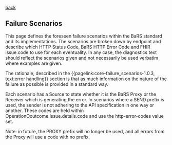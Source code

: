 <a href="#" onclick="history.back()">back</a>

## Failure Scenarios

This page defines the foreseen failure scenarios within the BaRS standard and its implementations. The scenarios are broken down by endpoint and describe which HTTP Status Code, BaRS HTTP Error Code and FHIR issue.code to use for each eventuality. In any case, the diagnostics text should reflect the scenarios given and not necessarily be used verbatim where examples are given.

The rationale, described in the {{pagelink:core-failure_scenarios-1.0.3, text:error handling}} section is that as much information on the nature of the failure as possible is provided in a standard way.

Each scenario has a Source to state whether it is the BaRS Proxy or the Receiver which is generating the error. In scenarios where a SEND prefix is used, the sender is not adhering to the API specification in one way or another. These codes are held within OperationOoutcome.issue.details.code and use the http-error-codes value set.

Note: in future, the PROXY prefix will no longer be used, and all errors from the Proxy will use a code with no prefix.